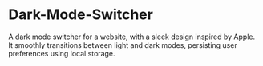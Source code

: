 # Dark-Mode-Switcher
A dark mode switcher for a website, with a sleek design inspired by Apple. It smoothly transitions between light and dark modes, persisting user preferences using local storage.

